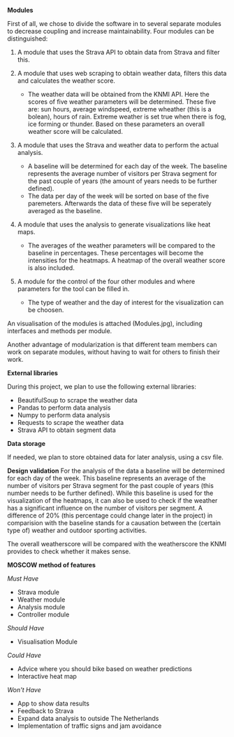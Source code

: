 **Modules**

First of all, we chose to divide the software in to several separate modules to decrease coupling and increase maintainability.
Four modules can be distinguished:
1. A module that uses the Strava API to obtain data from Strava and filter this.

2. A module that uses web scraping to obtain weather data, filters this data and calculates the weather score.
    - The weather data will be obtained from the KNMI API. Here the scores of five weather parameters will be determined. These five are: sun hours, average windspeed, extreme wheather (this is a bolean), hours of rain.
      Extreme weather is set true when there is fog, ice forming or thunder. Based on these parameters an overall weather score will be calculated. 

3. A module that uses the Strava and weather data to perform the actual analysis.
    - A baseline will be determined for each day of the week. The baseline represents the average number of visitors per Strava segment for the
      past couple of years (the amount of years needs to be further defined). 
    - The data per day of the week will be sorted on base of the five paremeters. Afterwards the data of these five will be seperately averaged as the baseline. 

4. A module that uses the analysis to generate visualizations like heat maps. 
    - The averages of the weather parameters will be compared to the baseline in percentages. These percentages will become the intensities for the heatmaps. 
      A heatmap of the overall weather score is also included.

5. A module for the control of the four other modules and where parameters for the tool can be filled in.
    - The type of weather and the day of interest for the visualization can be choosen.

An visualisation of the modules is attached (Modules.jpg), including interfaces and methods per module.

Another advantage of modularization is that different team members can work on separate modules, without having to wait for others to finish their work.

**External libraries**

During this project, we plan to use the following external libraries:
* BeautifulSoup to scrape the weather data
* Pandas to perform data analysis
* Numpy to perform data analysis
* Requests to scrape the weather data
* Strava API to obtain segment data


**Data storage**

If needed, we plan to store obtained data for later analysis, using a csv file. 

**Design validation**
For the analysis of the data a baseline will be determined for each day of the week. This baseline represents an average of the number of visitors per Strava segment for the
past couple of years (this number needs to be further defined). While this baseline is used for the visualization of the heatmaps, it can also be used to check if the weather has a significant influence
on the number of visitors per segment. A difference of 20% (this percentage could change later in the project) in comparision with the baseline stands for a causation between the (certain type of) weather and outdoor sporting activities.

The overall weatherscore will be compared with the weatherscore the KNMI provides to check whether it makes sense. 


**MOSCOW method of features**

*Must Have*
* Strava module
* Weather module
* Analysis module
* Controller module

*Should Have*
* Visualisation Module

*Could Have*
* Advice where you should bike based on weather predictions
* Interactive heat map

*Won't Have*
* App to show data results
* Feedback to Strava
* Expand data analysis to outside The Netherlands
* Implementation of traffic signs and jam avoidance